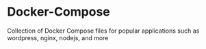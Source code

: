 # Docker-Compose
Collection of Docker Compose files for popular applications such as wordpress, nginx, nodejs, and more
